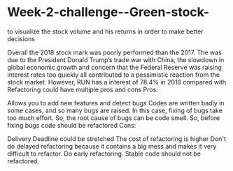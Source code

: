 # Week-2-challenge--Green-stock-
to visualize the stock volume and his returns in order to make better decisions 


Overall the 2018 stock mark was poorly performed than the 2017. The was due to the President Donald Trump’s trade war with China, the slowdown in global economic growth and concern that the Federal Reserve was raising interest rates too quickly all contributed to a pessimistic reaction from the stock market. However, RUN has a interest of 78.4% in 2018 compared with 
Refactoring could have multiple pros and cons 
Pros: 

Allows you to add new features and detect bugs 
Codes are written badly in some cases, and so many bugs are raised. In this case, fixing of bugs take too much effort. So, the root cause of bugs can be code smell. So, before fixing bugs code should be refactored
Cons: 

Delivery Deadline could be stretched 
The cost of refactoring is higher 
Don't do delayed refactoring because it contains a big mess and makes it very difficult to refactor. Do early refactoring.
Stable code should not be refactored.
